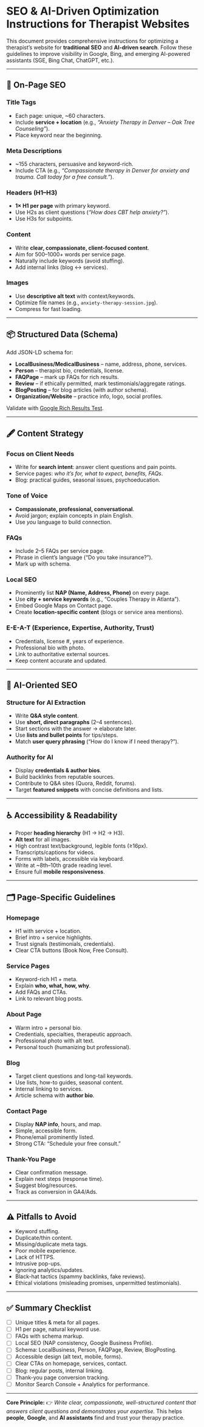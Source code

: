 # SEO & AI-Driven Optimization Instructions for Therapist Websites

This document provides comprehensive instructions for optimizing a therapist’s website for **traditional SEO** and **AI-driven search**. Follow these guidelines to improve visibility in Google, Bing, and emerging AI-powered assistants (SGE, Bing Chat, ChatGPT, etc.).

---

## 📄 On-Page SEO

### Title Tags
- Each page: unique, ~60 characters.
- Include **service + location** (e.g., *“Anxiety Therapy in Denver – Oak Tree Counseling”*).
- Place keyword near the beginning.

### Meta Descriptions
- ~155 characters, persuasive and keyword-rich.
- Include CTA (e.g., *“Compassionate therapy in Denver for anxiety and trauma. Call today for a free consult.”*).

### Headers (H1–H3)
- **1× H1 per page** with primary keyword.
- Use H2s as client questions (*“How does CBT help anxiety?”*).
- Use H3s for subpoints.

### Content
- Write **clear, compassionate, client-focused content**.
- Aim for 500–1000+ words per service page.
- Naturally include keywords (avoid stuffing).
- Add internal links (blog ↔ services).

### Images
- Use **descriptive alt text** with context/keywords.
- Optimize file names (e.g., `anxiety-therapy-session.jpg`).
- Compress for fast loading.

---

## 📦 Structured Data (Schema)

Add JSON-LD schema for:
- **LocalBusiness/MedicalBusiness** – name, address, phone, services.
- **Person** – therapist bio, credentials, license.
- **FAQPage** – mark up FAQs for rich results.
- **Review** – if ethically permitted, mark testimonials/aggregate ratings.
- **BlogPosting** – for blog articles (with author schema).
- **Organization/Website** – practice info, logo, social profiles.

Validate with [Google Rich Results Test](https://search.google.com/test/rich-results).

---

## 🖋 Content Strategy

### Focus on Client Needs
- Write for **search intent**: answer client questions and pain points.
- Service pages: *who it’s for, what to expect, benefits, FAQs*.
- Blog: practical guides, seasonal issues, psychoeducation.

### Tone of Voice
- **Compassionate, professional, conversational**.
- Avoid jargon; explain concepts in plain English.
- Use *you* language to build connection.

### FAQs
- Include 2–5 FAQs per service page.
- Phrase in client’s language (“Do you take insurance?”).
- Mark up with schema.

### Local SEO
- Prominently list **NAP (Name, Address, Phone)** on every page.
- Use **city + service keywords** (e.g., “Couples Therapy in Atlanta”).
- Embed Google Maps on Contact page.
- Create **location-specific content** (blogs or service area mentions).

### E-E-A-T (Experience, Expertise, Authority, Trust)
- Credentials, license #, years of experience.
- Professional bio with photo.
- Link to authoritative external sources.
- Keep content accurate and updated.

---

## 🤖 AI-Oriented SEO

### Structure for AI Extraction
- Write **Q&A style content**.
- Use **short, direct paragraphs** (2–4 sentences).
- Start sections with the answer → elaborate later.
- Use **lists and bullet points** for tips/steps.
- Match **user query phrasing** (“How do I know if I need therapy?”).

### Authority for AI
- Display **credentials & author bios**.
- Build backlinks from reputable sources.
- Contribute to Q&A sites (Quora, Reddit, forums).
- Target **featured snippets** with concise definitions and lists.

---

## ♿ Accessibility & Readability

- Proper **heading hierarchy** (H1 → H2 → H3).
- **Alt text** for all images.
- High contrast text/background, legible fonts (≥16px).
- Transcripts/captions for videos.
- Forms with labels, accessible via keyboard.
- Write at ~8th–10th grade reading level.
- Ensure full **mobile responsiveness**.

---

## 🗂 Page-Specific Guidelines

### Homepage
- H1 with service + location.
- Brief intro + service highlights.
- Trust signals (testimonials, credentials).
- Clear CTA buttons (Book Now, Free Consult).

### Service Pages
- Keyword-rich H1 + meta.
- Explain **who, what, how, why**.
- Add FAQs and CTAs.
- Link to relevant blog posts.

### About Page
- Warm intro + personal bio.
- Credentials, specialties, therapeutic approach.
- Professional photo with alt text.
- Personal touch (humanizing but professional).

### Blog
- Target client questions and long-tail keywords.
- Use lists, how-to guides, seasonal content.
- Internal linking to services.
- Article schema with **author bio**.

### Contact Page
- Display **NAP info**, hours, and map.
- Simple, accessible form.
- Phone/email prominently listed.
- Strong CTA: “Schedule your free consult.”

### Thank-You Page
- Clear confirmation message.
- Explain next steps (response time).
- Suggest blog/resources.
- Track as conversion in GA4/Ads.

---

## ⚠️ Pitfalls to Avoid

- Keyword stuffing.
- Duplicate/thin content.
- Missing/duplicate meta tags.
- Poor mobile experience.
- Lack of HTTPS.
- Intrusive pop-ups.
- Ignoring analytics/updates.
- Black-hat tactics (spammy backlinks, fake reviews).
- Ethical violations (misleading promises, unpermitted testimonials).

---

## ✅ Summary Checklist

- [ ] Unique titles & meta for all pages.
- [ ] H1 per page, natural keyword use.
- [ ] FAQs with schema markup.
- [ ] Local SEO (NAP consistency, Google Business Profile).
- [ ] Schema: LocalBusiness, Person, FAQPage, Review, BlogPosting.
- [ ] Accessible design (alt text, mobile, forms).
- [ ] Clear CTAs on homepage, services, contact.
- [ ] Blog: regular posts, internal linking.
- [ ] Thank-you page conversion tracking.
- [ ] Monitor Search Console + Analytics for performance.

---

**Core Principle:**
👉 *Write clear, compassionate, well-structured content that answers client questions and demonstrates your expertise.*
This helps **people**, **Google**, and **AI assistants** find and trust your therapy practice.
